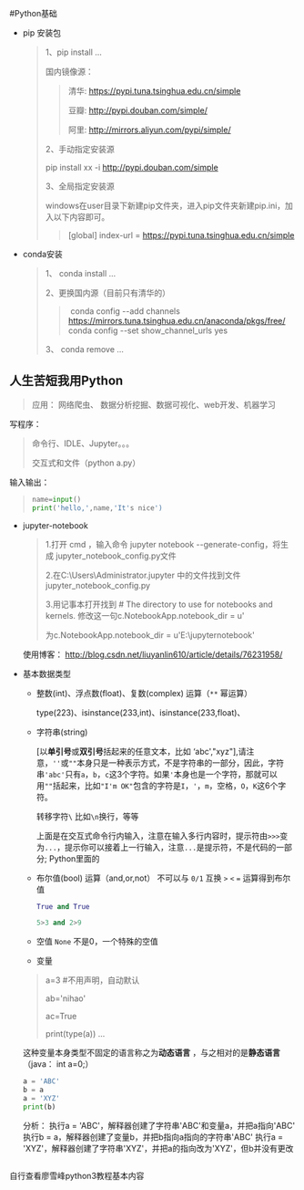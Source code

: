 #Python基础

* pip 安装包

  > 1、pip install ...
  >
  > 国内镜像源：
  >
  > > 清华: https://pypi.tuna.tsinghua.edu.cn/simple 
  > >
  > > 豆瓣: http://pypi.douban.com/simple/
  > >
  > > 阿里: http://mirrors.aliyun.com/pypi/simple/  
  >
  > 2、手动指定安装源
  >
  > pip install xx -i http://pypi.douban.com/simple 
  >
  > 3、全局指定安装源
  >
  > windows在user目录下新建pip文件夹，进入pip文件夹新建pip.ini，加入以下内容即可。
  >
  > >[global]
  > >index-url = https://pypi.tuna.tsinghua.edu.cn/simple

* conda安装

  > 1、 conda install ...
  >
  > 2、更换国内源（目前只有清华的）
  >
  > >​    conda config --add channels https://mirrors.tuna.tsinghua.edu.cn/anaconda/pkgs/free/
  > >​    conda config --set show_channel_urls yes
  >
  > 3、 conda remove ...



## 人生苦短我用Python

> 应用： 网络爬虫、 数据分析挖掘、数据可视化、web开发、机器学习

写程序：

> 命令行、IDLE、Jupyter。。。
>
> 交互式和文件（python a.py）

输入输出：

> ```python
> name=input()
> print('hello,',name,'It's nice')
> ```
>
> 

* jupyter-notebook

  > 1.打开 cmd ，输入命令 jupyter notebook --generate-config，将生成 jupyter_notebook_config.py文件
  >
  > 2.在C:\Users\Administrator\.jupyter 中的文件找到文件 jupyter_notebook_config.py
  >
  > 3.用记事本打开找到 # The directory to use for notebooks and kernels.
  > 修改这一句c.NotebookApp.notebook_dir = u' 
  >
  > 为c.NotebookApp.notebook_dir = u'E:\\jupyternotebook'

  使用博客： http://blog.csdn.net/liuyanlin610/article/details/76231958/

* 基本数据类型

  * 整数(int)、浮点数(float)、复数(complex)  运算（`**`  幂运算）

    type(223)、isinstance(233,int)、isinstance(233,float)、


  * 字符串(string)

    [以**单引号**或**双引号**括起来的任意文本，比如 ‘abc',"xyz"],请注意，`''`或`""`本身只是一种表示方式，不是字符串的一部分，因此，字符串`'abc'`只有`a`，`b`，`c`这3个字符。如果`'`本身也是一个字符，那就可以用`""`括起来，比如`"I'm OK"`包含的字符是`I`，`'`，`m`，空格，`O`，`K`这6个字符。

    转移字符`\`  比如`\n`换行，等等

    上面是在交互式命令行内输入，注意在输入多行内容时，提示符由`>>>`变为`...`，提示你可以接着上一行输入，注意`...`是提示符，不是代码的一部分;  Python里面的

  * 布尔值(bool)    运算（and,or,not） 不可以与 `0/1` 互换    `>` `<` `=` 运算得到布尔值

    ```python
    True and True 

    5>3 and 2>9

    ```

  * 空值 `None` 不是0，一个特殊的空值

  * 变量 

   >a=3    #不用声明，自动默认
   >
   >ab='nihao'
   >
   >ac=True
   >
   >print(type(a)) ...

  这种变量本身类型不固定的语言称之为**动态语言** ，与之相对的是**静态语言** （java： int a=0;）

  ```python
  a = 'ABC'
  b = a
  a = 'XYZ'
  print(b)
  ```
  分析：
  执行a = 'ABC'，解释器创建了字符串'ABC'和变量a，并把a指向'ABC'
  执行b = a，解释器创建了变量b，并把b指向a指向的字符串'ABC'
  执行a = 'XYZ'，解释器创建了字符串'XYZ'，并把a的指向改为'XYZ'，但b并没有更改


  ```
  ```
自行查看廖雪峰python3教程基本内容
  ​

  ​